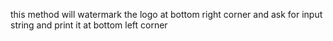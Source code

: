 this method will watermark the logo at bottom right corner and ask for input string and print it at bottom left corner
